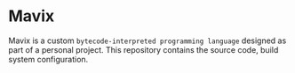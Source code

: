 # Mavix

Mavix is a custom `bytecode-interpreted programming language` designed as part of a personal project. This repository contains the source code, build system configuration.